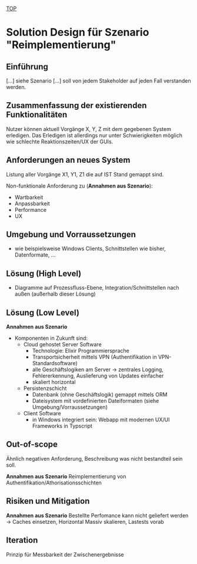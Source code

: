 [TOP](../../)

# Solution Design für Szenario "Reimplementierung"

## Einführung

[…] siehe Szenario […] soll von jedem Stakeholder auf jeden Fall verstanden werden.

## Zusammenfassung der existierenden Funktionalitäten

Nutzer können aktuell Vorgänge X, Y, Z mit dem gegebenen System erledigen.
Das Erledigen ist allerdings nur unter Schwierigkeiten möglich wie schlechte Reaktionszeiten/UX der GUIs.

## Anforderungen an neues System

Listung aller Vorgänge X1, Y1, Z1 die auf IST Stand gemappt sind.

Non-funktionale Anforderung zu (**Annahmen aus Szenario**):
* Wartbarkeit
* Anpassbarkeit
* Performance
* UX

## Umgebung und Vorraussetzungen

* wie beispielsweise Windows Clients, Schnittstellen wie bisher, Datenformate, …

## Lösung (High Level)

* Diagramme auf Prozessfluss-Ebene, Integration/Schnittstellen nach außen (außerhalb dieser Lösung)

## Lösung (Low Level)

**Annahmen aus Szenario**

* Komponenten in Zukunft sind:
  * Cloud gehostet Server Software 
    * Technologie: Elixir Programmiersprache
    * Transportsicherheit mittels VPN (Authentifikation in VPN-Standardsoftware)
    * alle Geschäftslogiken am Server -> zentrales Logging, Fehlererkennung,
      Auslieferung von Updates einfacher
    * skaliert horizontal
  * Persistenzschicht
    * Datenbank (ohne Geschäftslogik) gemappt mittels ORM
    * Dateisystem mit vordefinierten Dateiformaten (siehe Umgebung/Vorraussetzungen)
  * Client Software
    * in Windows integriert sein: Webapp mit modernen UX/UI Frameworks in Typscript     

## Out-of-scope

Ähnlich negativen Anforderung, Beschreibung was nicht bestandteil sein soll.

**Annahmen aus Szenario** Reimplementierung von Authentifikation/Athorisationsschichten

## Risiken und Mitigation

**Annahmen aus Szenario** Bestellte Perfomance kann nicht geliefert werden -> Caches einsetzen, Horizontal Massiv skalieren, Lastests vorab


## Iteration
Prinzip für Messbarkeit der Zwischenergebnisse
